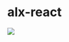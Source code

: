 # alx-react
<img src="https://s3.amazonaws.com/alx-intranet.hbtn.io/uploads/medias/2019/12/79df527164ac54981039.jpg?X-Amz-Algorithm=AWS4-HMAC-SHA256&X-Amz-Credential=AKIARDDGGGOUSBVO6H7D%2F20240904%2Fus-east-1%2Fs3%2Faws4_request&X-Amz-Date=20240904T195456Z&X-Amz-Expires=86400&X-Amz-SignedHeaders=host&X-Amz-Signature=09764e64a66f8a02f45e58ad8f99bffb615d870e882f652e049becde80dfbf9d">
